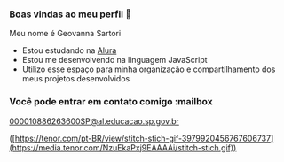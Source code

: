### Boas vindas ao meu perfil 💞

Meu nome é Geovanna Sartori

- Estou estudando na [Alura](https://www.alura.com.br)
- Estou me desenvolvendo na linguagem JavaScript
- Utilizo esse espaço para minha organização e compartilhamento dos meus projetos desenvolvidos

### Você pode entrar em contato comigo :mailbox

000010886263600SP@al.educacao.sp.gov.br 

([https://tenor.com/pt-BR/view/stitch-stich-gif-3979920456767606737](https://media.tenor.com/NzuEkaPxj9EAAAAi/stitch-stich.gif))
